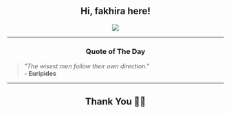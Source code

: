 <h2 align="center"> Hi, fakhira here!</h2>

<p align="center">
<a href="https://github.com/fakhiralkda" alt="github streak"><img src="https://dvst-streak.herokuapp.com/?user=fakhiralkda&theme=tokyonight&fire=DD472C"></a>
</p>

<hr>
<h3 align="center">Quote of The Day</h3>
<p align="center">
<blockquote>
<i>"The wisest men follow their own direction."</i>
<br>
<b>- Euripides</b>
</blockquote>
</p>


<hr>
<h2 align="center">Thank You 🙏🏼</h2>
